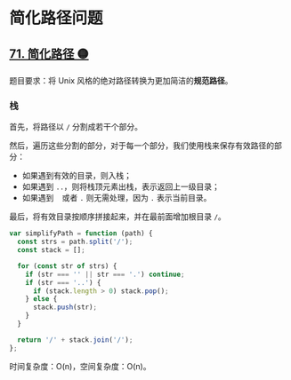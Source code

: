 # 简化路径问题

## [71. 简化路径 🟡](https://leetcode.cn/problems/simplify-path/description/)

题目要求：将 Unix 风格的绝对路径转换为更加简洁的**规范路径**。

### 栈

首先，将路径以 `/` 分割成若干个部分。

然后，遍历这些分割的部分，对于每一个部分，我们使用栈来保存有效路径的部分：

- 如果遇到有效的目录，则入栈；
- 如果遇到 `..`，则将栈顶元素出栈，表示返回上一级目录；
- 如果遇到 ` ` 或者 `.` 则无需处理，因为 `.` 表示当前目录。

最后，将有效目录按顺序拼接起来，并在最前面增加根目录 `/`。

``` js
var simplifyPath = function (path) {
  const strs = path.split('/');
  const stack = [];

  for (const str of strs) {
    if (str === '' || str === '.') continue;
    if (str === '..') {
      if (stack.length > 0) stack.pop();
    } else {
      stack.push(str);
    }
  }

  return '/' + stack.join('/');
};
```

时间复杂度：O(n)，空间复杂度：O(n)。